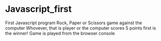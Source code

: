 # Javascript_first
First Javascript program
Rock, Paper or Scissors game against the computer
Whovever, that is player or the computer scores 5 points first is the winner!
Game is played from the browser console